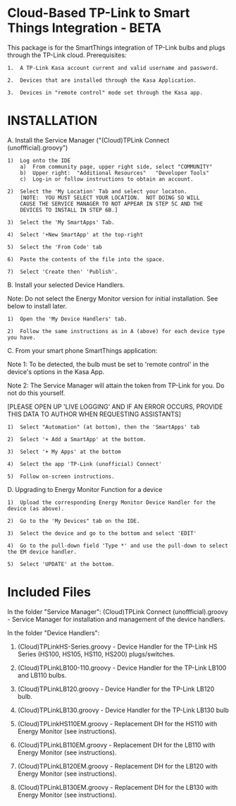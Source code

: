 # Cloud-Based TP-Link to Smart Things Integration - BETA

This package is for the SmartThings integration of TP-Link bulbs and plugs through the TP-Link cloud.  Prerequisites:

    1.  A TP-Link Kasa account current and valid username and password.
    
    2.  Devices that are installed through the Kasa Application.
    
    3.  Devices in "remote control" mode set through the Kasa app.

# INSTALLATION

A.  Install the Service Manager ("(Cloud)TPLink Connect (unoffficial).groovy")

    1)  Log onto the IDE
        a)  From community page, upper right side, select "COMMUNITY"
        b)  Upper right:  "Additional Resources"   "Developer Tools"
        c)  Log-in or follow instructions to obtain an account.

    2)  Select the 'My Location' Tab and select your locaton.
        [NOTE:  YOU MUST SELECT YOUR LOCATION.  NOT DOING SO WILL 
        CAUSE THE SERVICE MANAGER TO NOT APPEAR IN STEP 5C AND THE 
        DEVICES TO INSTALL IN STEP 6B.]
    
    3)  Select the 'My SmartApps' Tab.

    4)  Select '+New SmartApp' at the top-right
    
    5)  Select the 'From Code' tab

    6)  Paste the contents of the file into the space.
    
    7)  Select 'Create then' 'Publish'.
    
B.  Install your selected Device Handlers.

Note:  Do not select the Energy Monitor version for initial installation.  See below to install later.

    1)  Open the 'My Device Handlers' tab.
    
    2)  Follow the same instructions as in A (above) for each device type you have.
    
C.  From your smart phone SmartThings application:

Note 1:  To be detected, the bulb must be set to 'remote control' in the device's options in the Kasa App.

Note 2:  The Service Manager will attain the token from TP-Link for you.  Do not do this yourself.

[PLEASE OPEN UP 'LIVE LOGGING' AND IF AN ERROR OCCURS, PROVIDE THIS DATA TO AUTHOR WHEN REQUESTING ASSISTANTS]

    1)  Select "Automation" (at bottom), then the 'SmartApps' tab
    
    2)  Select '+ Add a SmartApp' at the bottom.
    
    3)  Select '+ My Apps' at the bottom
    
    4)  Select the app 'TP-Link (unofficial) Connect'
    
    5)  Follow on-screen instructions.

D.  Upgrading to Energy Monitor Function for a device

    1)  Upload the corresponding Energy Monitor Device Handler for the device (as above).
    
    2)  Go to the 'My Devices" tab on the IDE.
    
    3)  Select the device and go to the bottom and select 'EDIT'
    
    4)  Go to the pull-down field 'Type *' and use the pull-down to select the EM device handler.
    
    5)  Select 'UPDATE' at the bottom.
    
# Included Files

In the folder "Service Manager": (Cloud)TPLink Connect (unoffficial).groovy - Service Manager for installation and management of the device handlers.

In the folder "Device Handlers":

1.  (Cloud)TPLinkHS-Series.groovy - Device Handler for the TP-Link HS Series (HS100, HS105, HS110, HS200) plugs/switches.

2.  (Cloud)TPLinkLB100-110.groovy - Device Handler for the TP-Link LB100 and LB110 bulbs.

3.  (Cloud)TPLinkLB120.groovy - Device Handler for the TP-Link LB120 bulb.

4.  (Cloud)TPLinkLB130.groovy - Device Handler for the TP-Link LB130 bulb

5.  (Cloud)TPLinkHS110EM.groovy - Replacement DH for the HS110 with Energy Monitor (see instructions).

6.  (Cloud)TPLinkLB110EM.groovy - Replacement DH for the LB110 with Energy Monitor (see instructions).

7.  (Cloud)TPLinkLB120EM.groovy - Replacement DH for the LB120 with Energy Monitor (see instructions).

8.  (Cloud)TPLinkLB130EM.groovy - Replacement DH for the LB130 with Energy Monitor (see instructions).
